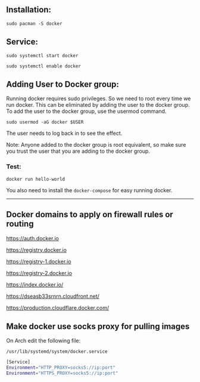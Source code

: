 ## Installation:
```
sudo pacman -S docker
```

## Service:
```
sudo systemctl start docker
```

```
sudo systemctl enable docker
```
## Adding User to Docker group:
Running docker requires sudo privileges. So we need to root every time we run docker. This can be eliminated by adding the user to the docker group. To add the user to the docker group, use the usermod command.

```
sudo usermod -aG docker $USER
```
The user needs to log back in to see the effect.

Note: Anyone added to the docker group is root equivalent, so make sure you trust the user that you are adding to the docker group.


### Test:
```
docker run hello-world
```


You also need to install the `docker-compose` for easy running docker.

---
##  Docker domains to apply on firewall rules or routing
https://auth.docker.io

https://registry.docker.io

https://registry-1.docker.io

https://registry-2.docker.io

https://index.docker.io/

https://dseasb33srnrn.cloudfront.net/

https://production.cloudflare.docker.com/


## Make docker use socks proxy for pulling images

On Arch edit the following file:
```
/usr/lib/systemd/system/docker.service
```

```bash
[Service]
Environment="HTTP_PROXY=socks5://ip:port"
Environment="HTTPS_PROXY=socks5://ip:port"
```